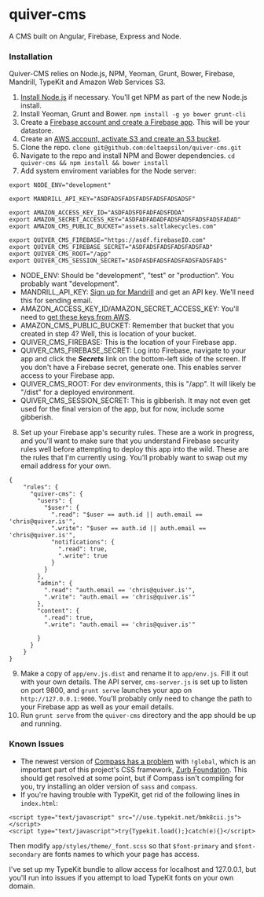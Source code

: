 quiver-cms
==========

A CMS built on Angular, Firebase, Express and Node.

### Installation
Quiver-CMS relies on Node.js, NPM, Yeoman, Grunt, Bower, Firebase, Mandrill, TypeKit and Amazon Web Services S3.

1. [Install Node.js](http://howtonode.org/how-to-install-nodejs) if necessary. You'll get NPM as part of the new Node.js install.
2. Install Yeoman, Grunt and Bower. ```npm install -g yo bower grunt-cli```
3. Create a [Firebase account and create a Firebase app](https://www.firebase.com/). This will be your datastore.
4. Create an [AWS account, activate S3 and create an S3 bucket](http://docs.aws.amazon.com/AmazonS3/latest/gsg/SigningUpforS3.html).
5. Clone the repo. ```clone git@github.com:deltaepsilon/quiver-cms.git```
6. Navigate to the repo and install NPM and Bower dependencies. ```cd quiver-cms && npm install && bower install```
7. Add system enviroment variables for the Node server:

```
export NODE_ENV="development"

export MANDRILL_API_KEY="ASDFADSFADSFADSFADSFADSADSF"

export AMAZON_ACCESS_KEY_ID="ASDFADSFDFADFADSFDDA"
export AMAZON_SECRET_ACCESS_KEY="ASDFADFADADFADSFADSFADSFADSFADAD"
export AMAZON_CMS_PUBLIC_BUCKET="assets.saltlakecycles.com"

export QUIVER_CMS_FIREBASE="https://asdf.firebaseIO.com"
export QUIVER_CMS_FIREBASE_SECRET="ASDFADSFADSFADSFADSFAD"
export QUIVER_CMS_ROOT="/app"
export QUIVER_CMS_SESSION_SECRET="ASDFASDFADSFADSFADSFADSFADS"
```

- NODE_ENV: Should be "development", "test" or "production". You probably want "development".
- MANDRILL_API_KEY: [Sign up for Mandrill](https://www.mandrill.com/) and get an API key. We'll need this for sending email.
- AMAZON_ACCESS_KEY_ID/AMAZON_SECRET_ACCESS_KEY: You'll need to [get these keys from AWS](http://docs.aws.amazon.com/AWSSimpleQueueService/latest/SQSGettingStartedGuide/AWSCredentials.html).
- AMAZON_CMS_PUBLIC_BUCKET: Remember that bucket that you created in step 4? Well, this is location of your bucket.
- QUIVER_CMS_FIREBASE: This is the location of your Firebase app.
- QUIVER_CMS_FIREBASE_SECRET: Log into Firebase, navigate to your app and click the ***Secrets*** link on the bottom-left side of the screen. If you don't have a Firebase secret, generate one. This enables server access to your Firebase app.
- QUIVER_CMS_ROOT: For dev environments, this is "/app". It will likely be "/dist" for a deployed environment.
- QUIVER_CMS_SESSION_SECRET: This is gibberish. It may not even get used for the final version of the app, but for now, include some gibberish.

8. Set up your Firebase app's security rules. These are a work in progress, and you'll want to make sure that you understand Firebase security rules well before attempting to deploy this app into the wild. These are the rules that I'm currently using. You'll probably want to swap out my email address for your own.

```
{
    "rules": {
      "quiver-cms": {
        "users": {
          "$user": {
            ".read": "$user == auth.id || auth.email == 'chris@quiver.is'",
            ".write": "$user == auth.id || auth.email == 'chris@quiver.is'",
            "notifications": {
              ".read": true,
              ".write": true
            }
          }
        },
        "admin": {
          ".read": "auth.email == 'chris@quiver.is'",
          ".write": "auth.email == 'chris@quiver.is'"
        },
        "content": {
          ".read": true,
          ".write": "auth.email == 'chris@quiver.is'"

        }
      }
    }
}
```

9. Make a copy of ```app/env.js.dist``` and rename it to ```app/env.js```. Fill it out with your own details. The API server, ```cms-server.js``` is set up to listen on port 9800, and ```grunt serve``` launches your app on ```http://127.0.0.1:9000```. You'll probably only need to change the path to your Firebase app as well as your email details.
10. Run ```grunt serve``` from the ```quiver-cms``` directory and the app should be up and running.

### Known Issues

- The newest version of [Compass has a problem](http://stackoverflow.com/questions/25580933/zurb-foundation-sass-not-compiling-completely) with ```!global```, which is an important part of this project's CSS framework, [Zurb Foundation](http://foundation.zurb.com/docs/). This should get resolved at some point, but if Compass isn't compiling for you, try installing an older version of ```sass``` and ```compass```.
- If you're having trouble with TypeKit, get rid of the following lines in ```index.html```:

```
<script type="text/javascript" src="//use.typekit.net/bmk8cii.js"></script>
<script type="text/javascript">try{Typekit.load();}catch(e){}</script>
```

Then modify ```app/styles/theme/_font.scss``` so that ```$font-primary``` and ```$font-secondary``` are fonts names to which your page has access.

I've set up my TypeKit bundle to allow access for localhost and 127.0.0.1, but you'll run into issues if you attempt to load TypeKit fonts on your own domain.